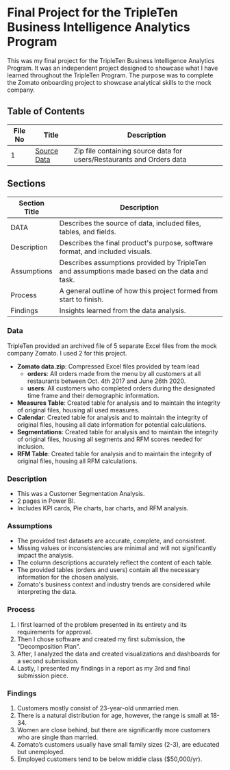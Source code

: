 
# Final Project for the TripleTen Business Intelligence Analytics Program

This was my final project for the TripleTen Business Intelligence Analytics Program. It was an independent project designed to showcase what I have learned throughout the TripleTen Program. The purpose was to complete the Zomato onboarding project to showcase analytical skills to the mock company.

## Table of Contents

| File No | Title       | Description |
| ------- | ----------- | ----------- |
| 1       | [Source Data](#data) | Zip file containing source data for users/Restaurants and Orders data |

## Sections

| Section Title | Description |
| ------------- | ----------- |
| DATA          | Describes the source of data, included files, tables, and fields. |
| Description   | Describes the final product's purpose, software format, and included visuals. |
| Assumptions   | Describes assumptions provided by TripleTen and assumptions made based on the data and task. |
| Process       | A general outline of how this project formed from start to finish. |
| Findings      | Insights learned from the data analysis. |

### Data

TripleTen provided an archived file of 5 separate Excel files from the mock company Zomato. I used 2 for this project.

- **Zomato data.zip**: Compressed Excel files provided by team lead
  - **orders**: All orders made from the menu by all customers at all restaurants between Oct. 4th 2017 and June 26th 2020.
  - **users**: All customers who completed orders during the designated time frame and their demographic information.
- **Measures Table**: Created table for analysis and to maintain the integrity of original files, housing all used measures.
- **Calendar**: Created table for analysis and to maintain the integrity of original files, housing all date information for potential calculations.
- **Segmentations**: Created table for analysis and to maintain the integrity of original files, housing all segments and RFM scores needed for inclusion.
- **RFM Table**: Created table for analysis and to maintain the integrity of original files, housing all RFM calculations.

### Description

- This was a Customer Segmentation Analysis.
- 2 pages in Power BI.
- Includes KPI cards, Pie charts, bar charts, and RFM analysis.

### Assumptions

- The provided test datasets are accurate, complete, and consistent.
- Missing values or inconsistencies are minimal and will not significantly impact the analysis.
- The column descriptions accurately reflect the content of each table.
- The provided tables (orders and users) contain all the necessary information for the chosen analysis.
- Zomato's business context and industry trends are considered while interpreting the data.

### Process

1. I first learned of the problem presented in its entirety and its requirements for approval.
2. Then I chose software and created my first submission, the "Decomposition Plan".
3. After, I analyzed the data and created visualizations and dashboards for a second submission.
4. Lastly, I presented my findings in a report as my 3rd and final submission piece.

### Findings

1. Customers mostly consist of 23-year-old unmarried men.
2. There is a natural distribution for age, however, the range is small at 18-34.
3. Women are close behind, but there are significantly more customers who are single than married.
4. Zomato’s customers usually have small family sizes (2-3), are educated but unemployed.
5. Employed customers tend to be below middle class ($50,000/yr).
